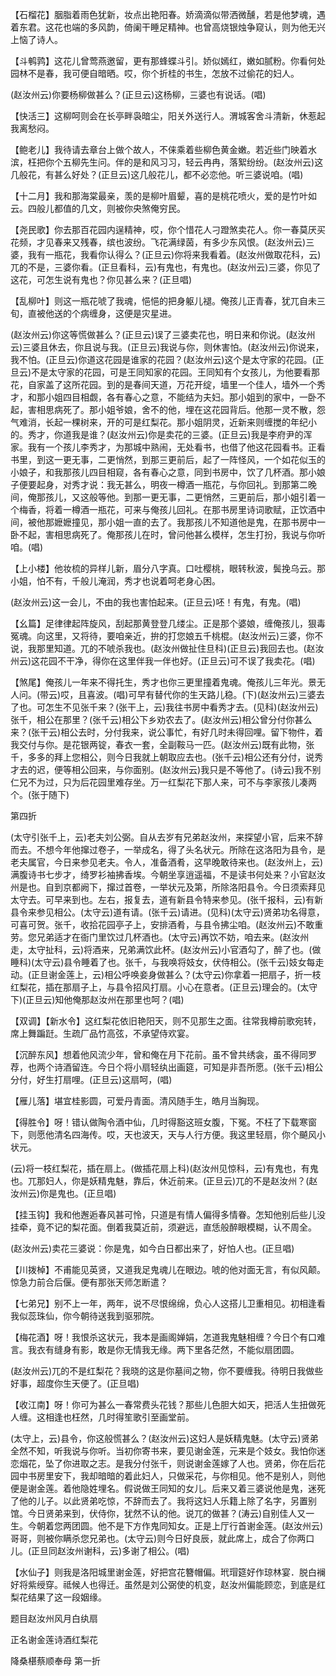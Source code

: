 <!-- { "loadSidebar": true } -->
【石榴花】胭脂着雨色犹新，妆点出艳阳春。娇滴滴似带洒微醺，若是他梦魂，遇着东君。这花也端的多风韵，倚阑干睡足精神。也曾高烧银烛争窥认，则为他无兴上恼了诗人。

【斗鹌鹑】这花儿曾莺燕邀留，更有那蜂蝶斗引。娇似嫣红，嫩如腻粉。你看何处园林不是春，我可便自暗晒。哎，你个折桂的书生，怎放不过偷花的妇人。

(赵汝州云)你要杨柳做甚么？(正旦云)这杨柳，三婆也有说话。(唱)

【快活三】这柳呵则会在长亭畔袅暗尘，阳关外送行人。渭城客舍斗清新，休惹起我离愁闷。

【鲍老儿】我待请去章台上做个故人，不俫乘着些柳色黄金嫩。若近些门映着水滨，枉把你个五柳先生问。伴的是和风习习，轻云冉冉，落絮纷纷。(赵汝州云)这几般花，有甚么好处？(正旦云)这几般花儿，都不必恋他。听三婆说咱。(唱)

【十二月】我和那海棠最亲，羡的是柳叶眉颦，喜的是桃花喷火，爱的是竹叶如云。四般儿都值的几文，则被你央煞俺穷民。

【尧民歌】你去那百花园内逞精神，哎，你个惜花人刁蹬煞卖花人。你一春莫厌买花频，才见春来又残春，缤也波纷。飞花满绿茵，有多少东风恨。(赵汝州云)三婆，我有一瓶花，我看你认得么？(正旦云)你将来我看着。(赵汝州做取花科，云)兀的不是，三婆你看。(正旦看科，云)有鬼也，有鬼也。(赵汝州云)三婆，你见了这花，可怎生说有鬼也？你见甚么来？(正旦唱)

【乱柳叶】则这一瓶花唬了我魂，悒悒的把身躯儿褪。俺孩儿正青春，犹兀自未三旬，直被他送的个病缠身，这便是灾星进。

(赵汝州云)你这等慌做甚么？(正旦云)误了三婆卖花也，明日来和你说。(赵汝州云)三婆且休去，你且说与我。(正旦云)我说与你，则休害怕。(赵汝州云)你说来，我不怕。(正旦云)你道这花园是谁家的花园？(赵汝州云)这个是太守家的花园。(正旦云)不是太守家的花园，可是王同知家的花园。王同知有个女孩儿，为他要看那花，自家盖了这所花园。到的是春间天道，万花开绽，墙里一个佳人，墙外一个秀才，和那小姐四目相觑，各有春心之意，不能结为夫妇。那小姐到的家中，一卧不起，害相思病死了。那小姐爷娘，舍不的他，埋在这花园背后。他那一灵不散，怨气难消，长起一棵树来，开的可是红梨花。那小姐阴灵，近新来则缠搅的年纪小的。秀才，你道我是谁？(赵汝州云)你是卖花的三婆。(正旦云)我是李府尹的浑家。我有一个孩儿李秀才，为那城中熟闹，无处看书，也借了他这花园看书。正看书里，到这一更无事，二更悄然，到那三更前后，起了一阵怪风，一个如花似玉的小娘子，和我那孩儿四目相窥，各有春心之意，同到书房中，饮了几杯酒。那小娘子便要起身，对秀才说：我无甚么，明夜一樽酒一瓶花，与你回礼。到那第二晚间，俺那孩儿，又这般等他。到那一更无事，二更悄然，三更前后，那小姐引着一个梅香，将着一樽酒一瓶花，可来与俺孩儿回礼。在那书房里诗词歌赋，正饮酒中间，被他那嬷嬷撞见，那小姐一直的去了。我那孩儿不知道他是鬼，在那书房中一卧不起，害相思病死了。俺那孩儿在时，曾问他甚么模样，怎生打扮，我说与你听咱。(唱)

【上小楼】他妆梳的异样儿新，眉分八字真。口吐樱桃，眼转秋波，鬓挽乌云。那小姐，怕不有，千般儿淹润，秀才也说着呵老身心困。

(赵汝州云)这一会儿，不由的我也害怕起来。(正旦云)呸！有鬼，有鬼。(唱)

【幺篇】足律律起阵旋风，刮起那黄登登几缕尘。正是那个婆娘，缠俺孩儿，狠毒冤魂。向这里，又将待，要咱亲近，拚的打您娘五千桃棍。(赵汝州云)三婆，你不说，我那里知道。兀的不唬杀我也。(赵汝州做扯住旦科)(正旦云)我回去也。(赵汝州云)这花园不干净，得你在这里伴我一伴也好。(正旦云)可不误了我卖花。(唱)

【煞尾】俺孩儿一年来不得托生，秀才也你三更里撞着鬼魂。俺孩儿三年光。景无人问。(带云)哎，且喜波。(唱)可早有替代你的生天路儿稳。(下)(赵汝州云)三婆去了也。可怎生不见张千来？(张干上，云)我往书房中看秀才去。(见科)(赵汝州云)张千，相公在那里？(张千云)相公下乡劝农去了。(赵汝州云)相公曾分付你甚么来？(张干云)相公去时，分付我来，说公事忙，有好几时未得回哩。留下物件，着我交付与你。是花银两锭，春衣一套，全副鞍马一匹。(赵汝州云)既有此物，张千，多多的拜上您相公，则今日我就上朝取应去也。(张千云)相公还有分付，说秀才去的迟，便等相公回来，与你面别。(赵汝州云)我只是不等他了。(诗云)我不别仁兄不为过，只为后花园里难存坐。万一红梨花下那人来，可不与李家孩儿凑两个。(张于随下)

第四折

(太守引张千上，云)老夫刘公弼。自从去岁有兄弟赵汝州，来探望小官，后来不辞而去。不想今年他撺过卷子，一举成名，得了头名状元。所除在这洛阳为县令，是老夫属官，今日来参见老夫。令人，准备酒肴，这早晚敢待来也。(赵汝州上，云)满腹诗书七步才，绮罗衫袖拂香埃。今朝坐享逍遥福，不是读书何处来？小官赵汝州是也。自到京都阙下，撺过首卷，一举状元及第，所除洛阳县令。今日须索拜见太守去。可早来到也。左右，报复去，道有新县令特来参见。(张千报科，云)有新县令来参见相公。(太守云)道有请。(张千云)请进。(见科)(太守云)贤弟功名得意，可喜可贺。张千，收拾花园亭子上，安排酒肴，与县令拂尘咱。(赵汝州云)不敢重劳。您兄弟适才在衙门里饮过几杯酒也。(太守云)再饮不妨，咱去来。(赵汝州走，太守扯科，云)将酒来，兄弟满饮此杯。(赵汝州云)小官酒勾了，醉了也。(做睡科)(太守云)县令睡着了也。张千，与我唤将妓女，伏侍相公。(张千云)妓女每走动。(正旦谢金莲上，云)相公呼唤妾身做甚么？(太守云)你拿着一把扇子，折一枝红梨花，插在那扇子上，与县令招风打扇。小心在意者。(正旦云)理会的。(太守下)(正旦云)知他俺那赵汝州在那里也呵？(唱)

【双调】【新水令】这红梨花依旧艳阳天，则不见那生之面。往常我樽前歌宛转，席上舞蹁跹。生疏厂品竹高弦，不承望侍欢宴。

【沉醉东风】想着他风流少年，曾和俺在月下花前。虽不曾共绣衾，虽不得同罗荐，也两个诗酒留连。今日个将小扇轻纨出画筵，可知是非吾所愿。(张千云)相公分付，好生打扇哩。(正旦云)这扇呵，(唱)

【雁儿落】堪宜桂影圆，可爱丹青面。清风随手生，皓月当胸现。

【得胜令】呀！错认做陶令酒中仙，几时得豁这班女腹，下冤。不枉了下载寒窗下，则愿他清名四海传。哎，天也波天，天与人行方便。我这里轻扇，你个飇风小状元。

(云)将一枝红梨花，插在扇上。(做插花扇上科)(赵汝州见惊科，云)有鬼也，有鬼也。兀那妇人，你是妖精鬼魅，靠后，休近前来。(正旦云)兀的不是赵汝州？(赵汝州云)你是鬼也。(正旦唱)

【挂玉钩】我和他邂逅春风甚可怜，只道是有情人偏得多情眷。怎知他别后些儿没挂牵，竟不记的梨花面。倒着我莫近前，须避远，直恁般醉眼模糊，认不周全。

(赵汝州云)卖花三婆说：你是鬼，如今白日都出来了，好怕人也。(正旦唱)

【川拨棹】不甫能见英贤，又道我足鬼魂儿在眼边。唬的他对面无言，有似风颠。惊急力前合后偃。便有那张天师怎断遣？

【七弟兄】别不上一年，两年，说不尽恨绵绵，负心人这搭儿卫重相见。初相逢看我似蕊珠仙，你今朝待送我到驱邪院。

【梅花酒】呀！我恨杀这状元，我本是画阁婵娟，怎道我鬼魅相缠？今日个有口难言。我衣有缝身有影，敢是你无情我无缘。两下里各茫然，不能似扇团圆。

(赵汝州云)兀的不是红梨花？我晓的这是你墓间之物，你不要缠我。待明日我做些好事，超度你生天便了。(正旦唱)

【收江南】呀！你可为甚么一春常费头花钱？那些儿色胆大如天，把活人生扭做死人缠。这相逢也枉然，几时得笙歌引至画堂前。

(太守上，云)县令，你这般慌甚么？(赵汝州云)这妇人是妖精鬼魅。(太守云)贤弟全然不知，听我说与你听。当初你寄书来，要见谢金莲，元来是个妓女。我怕你迷恋烟花，坠了你进取之志。是我分付张千，则说谢金莲嫁了人也。贤弟，你在后花园中书房里安下，我却暗暗的着此妇人，只做采花，与你相见。他不是别人，则他便是谢金莲。着他隐姓埋名。假说做王同知的女儿。后来又着三婆说他是鬼，迷死了他的儿子。以此贤弟吃惊，不辞而去了。我将这妇人乐籍上除了名字，另置别馆。今日贤弟来到，伏侍你，犹然不认的他。说兀的做甚？(涛云)自别佳人又一生。今朝着您两团圆。他不是下方作鬼同知女。正是上厅行首谢金莲。(赵汝州云)哥哥，则被你瞒杀您兄弟也。(太守云)则今日好良辰，就此席上，成合了你两口儿。(正旦同赵汝州谢科，云)多谢了相公。(唱)

【水仙子】则我是洛阳城里谢金莲，好把宫花簪帽偏。玳瑁筵好作琼林宴．脱白襕好将紫绶穿。祗候人也得迁。虽然是刘公弼使的机变，赵汝州偏能顾恋，到底是红梨花结果了这一段姻缘。

题目赵汝州风月白纨扇

正名谢金莲诗酒红梨花
　

降桑椹蔡顺奉母
第一折

